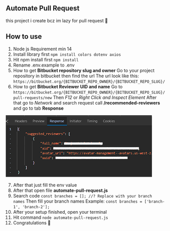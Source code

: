 ## Automate Pull Request 

this project i create bcz im lazy for pull request 🤯

## How to use

1. Node js Requirement  min 14
2. Install library first
`npm install colors dotenv axios`
3. Hit npm install first 
`npm install`
4. Rename .env.example to .env
5. How to get **Bitbucket repository slug and owner**
Go to your project repository in bitbucket then find the url
The url look like this:
`https://bitbucket.org/{BITBUCKET_REPO_OWNER}/{BITBUCKET_REPO_SLUG}/`
6. How to get **Bitbucket Reviewer UID and name**
Go to `https://bitbucket.org/{BITBUCKET_REPO_OWNER}/{BITBUCKET_REPO_SLUG}/pull-requests/new`
Then  *F12* or *Right Click and Inspect Element*
After that go to *Network* and search request call **/recommended-reviewers** and go to tab **Response**

![Reviewer Response](reviewer-response.png)

7. After that just fill the env value
8. After that open file **automate-pull-request.js**
9. Search code `const branches = []; //? Replace with your branch names`
Then fill your branch names
Example: `const branches = ['branch-1', 'branch-2'];`
10. After your setup finished, open your terminal
11. Hit command `node automate-pull-request.js`
12. Congratulations 🎉